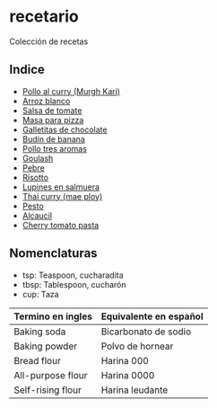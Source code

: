 recetario
=========

Colección de recetas

Indice
------

- [Pollo al curry (Murgh Kari)](recetas/chicken-curry.md)
- [Arroz blanco](recetas/arroz-blanco.md)
- [Salsa de tomate](recetas/salsa-tomate.md)
- [Masa para pizza](recetas/masa-pizza.md)
- [Galletitas de chocolate](recetas/cookies.md)
- [Budín de banana](recetas/budin-banana/receta.md)
- [Pollo tres aromas](recetas/sanbeiji.md)
- [Goulash](recetas/goulash.md)
- [Pebre](recetas/pebre.md)
- [Risotto](recetas/risotto.md)
- [Lupines en salmuera](recetas/lupines.md)
- [Thai curry (mae ploy)](recetas/thai-curry.md)
- [Pesto](recetas/pesto.md)
- [Alcaucil](recetas/alcaucil.md)
- [Cherry tomato pasta](recetas/cherry-pasta.md)

Nomenclaturas
-------------

- tsp: Teaspoon, cucharadita
- tbsp: Tablespoon, cucharón
- cup: Taza

| Termino en ingles | Equivalente en español |
| ----------------- | ---------------------- |
| Baking soda       | Bicarbonato de sodio   |
| Baking powder     | Polvo de hornear       |
| Bread flour       | Harina 000             |
| All-purpose flour | Harina 0000            |
| Self-rising flour | Harina leudante        |
